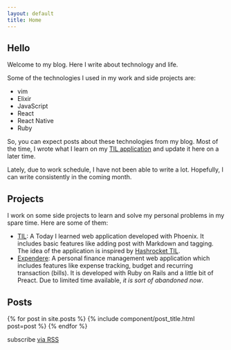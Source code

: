 ```yaml
---
layout: default
title: Home
---
```


## Hello
Welcome to my blog. Here I write about technology and life.

Some of the technologies I used in my work and side projects are:

- vim
- Elixir
- JavaScript
- React
- React Native
- Ruby

So, you can expect posts about these technologies from my blog. Most of the
time, I wrote what I learn on my [TIL application][1] and update it here on a
later time.

Lately, due to work schedule, I have not been able to write a lot. Hopefully, I
can write consistently in the coming month.

## Projects

I work on some side projects to learn and solve my personal problems in my
spare time. Here are some of them:

- [TIL][1]: A Today I learned web application developed
with Phoenix. It includes basic features like adding post with Markdown and tagging.
The idea of the application is inspired by [Hashrocket TIL](https://til.hashrocket.com).
- [Expendere](https://expendere.herokuapp.com): A personal finance management web
application which includes features like expense tracking, budget and recurring
transaction (bills). It is developed with Ruby on Rails and a little bit of
Preact. Due to limited time available, _it is sort of abandoned now_.


## Posts
<div class="post-lists">
  {% for post in site.posts %}
    {% include component/post_title.html post=post %}
  {% endfor %}
</div>

<p class="rss-subscribe">subscribe <a href="{{ "/feed.xml" | relative_url }}">via RSS</a></p>

[1]:https://til.kaiwern.com

